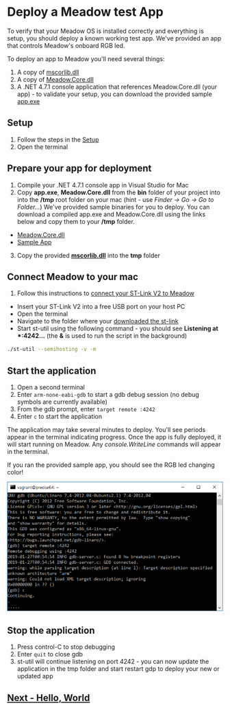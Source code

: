 # Deploy a Meadow test App

To verify that your Meadow OS is installed correctly and everything is setup, you should deploy a known working test app. We've provided an app that controls Meadow's onboard RGB led.

To deploy an app to Meadow you'll need several things:

1. A copy of [mscorlib.dll](http://downloads.wildernesslabs.co/Meadow_Beta/binaries/mscorlib.dll)
1. A copy of [Meadow.Core.dll](http://downloads.wildernesslabs.co/Meadow_Beta/meadow.core.dll)
1. A .NET 4.7.1 console application that references Meadow.Core.dll (your app) - to validate your setup, you can download the provided sample [app.exe](http://downloads.wildernesslabs.co/Meadow_Beta/app.exe)

## Setup

1. Follow the steps in the [Setup](/guides/Getting_Started/Setup/index.html) 
1. Open the terminal


## Prepare your app for deployment
1. Compile your .NET 4.7.1 console app in Visual Studio for Mac
1. Copy **app.exe**, **Meadow.Core.dll** from the **bin** folder of your project into into the **/tmp** root folder on your mac (hint - use *Finder -> Go -> Go to Folder...*)
We've provided sample binaries for you to deploy. You can download a compiled app.exe and Meadow.Core.dll using the links below and copy them to your **/tmp** folder.
 * [Meadow.Core.dll](http://downloads.wildernesslabs.co/Meadow_Beta/Meadow.Core.dll)
 * [Sample App](http://downloads.wildernesslabs.co/Meadow_Beta/app.exe)
3. Copy the provided **[mscorlib.dll](http://downloads.wildernesslabs.co/Meadow_Beta/binaries/mscorlib.dll)** into the **tmp** folder

## Connect Meadow to your mac
1. Follow this instructions to [connect your ST-Link V2 to Meadow](/guides/Getting_Started/Setup/stlink/index.html)
* Insert your ST-Link V2 into a free USB port on your host PC
* Open the terminal
* Navigate to the folder where your [downloaded the st-link](http://downloads.wildernesslabs.co/Meadow_Beta/STLink.zip)
* Start st-util using the following command - you should see **Listening at \*:4242...** (the **&** is used to run the script in the background)
```bash
./st-util --semihosting -v -m
```

## Start the application
1. Open a second terminal
1. Enter `arm-none-eabi-gdb` to start a gdb debug session (no debug symbols are currently available)
1. From the gdb prompt, enter `target remote :4242`
1. Enter `c` to start the application

The application may take several minutes to deploy. You'll see periods appear in the terminal indicating progress. Once the app is fully deployed, it will start running on Meadow. Any *console.WriteLine* commands will appear in the terminal.

If you ran the provided sample app, you should see the RGB led changing color!

![Meadow app deploying](./app_deploy.png)

## Stop the application
1. Press control-C to stop debugging
1. Enter `quit` to close gdb
1. st-util will continue listening on port 4242 - you can now update the application in the tmp folder and start restart gdp to deploy your new or updated app

## [Next - Hello, World](/guides/Getting_Started/Hello_World/index.html)